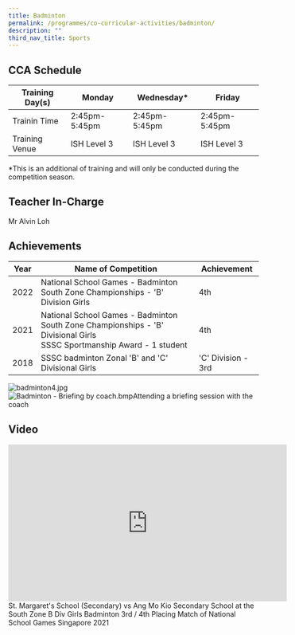 ```yaml
---
title: Badminton
permalink: /programmes/co-curricular-activities/badminton/
description: ""
third_nav_title: Sports
---
```

CCA Schedule
------------


| **Training Day(s)** | Monday | Wednesday* | Friday |
| -------- | -------- | -------- | -------- | 
| Trainin Time     | 2:45pm-5:45pm    | 2:45pm-5:45pm     | 2:45pm-5:45pm |
| Training Venue | ISH Level 3 | ISH Level 3 | ISH Level 3

*This is an additional of training and will only be conducted during the competition season.


Teacher In-Charge
------------
Mr Alvin Loh

Achievements
------------

| Year | Name of Competition | Achievement |
| -------- | -------- | -------- |
| 2022     | National School Games - Badminton South Zone Championships -  'B' Division Girls     | 4th     |
|2021 | National School Games - Badminton South Zone Championships - 'B' Divisional Girls <br> SSSC Sportmanship Award - 1 student | 4th |
|2018 | SSSC badminton Zonal 'B' and 'C' Divisional Girls | 'C' Division - 3rd

![badminton4.jpg](https://stmargaretssec-moe-edu-sg-admin.cwp.sg/qql/slot/u168/Programmes/CCAs/badminton4.jpg)
<br>![Badminton - Briefing by coach.bmp](https://stmargaretssec-moe-edu-sg-admin.cwp.sg/qql/slot/u168/Programmes/CCAs/Badminton/Badminton%20-%20Briefing%20by%20coach.bmp)Attending a briefing session with the coach

Video
------------
<iframe width="560" height="315" src="https://www.youtube.com/embed/6L60zz-yroE" title="YouTube video player" frameborder="0" allow="accelerometer; autoplay; clipboard-write; encrypted-media; gyroscope; picture-in-picture; web-share" allowfullscreen></iframe>
St. Margaret's School (Secondary) vs Ang Mo Kio Secondary School at the South Zone B Div Girls Badminton 3rd / 4th Placing Match of National School Games Singapore 2021